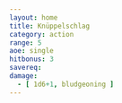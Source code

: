 ```yaml
---
layout: home
title: Knüppelschlag
category: action
range: 5
aoe: single
hitbonus: 3
savereq: 
damage:
  - [ 1d6+1, bludgeoning ]
---
```

